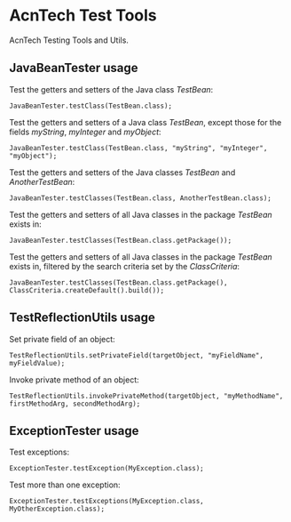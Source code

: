 # AcnTech Test Tools
AcnTech Testing Tools and Utils.

## JavaBeanTester usage

Test the getters and setters of the Java class *TestBean*:
```
JavaBeanTester.testClass(TestBean.class);
```

Test the getters and setters of a Java class *TestBean*, except those for the fields *myString*, *myInteger* and *myObject*:
```
JavaBeanTester.testClass(TestBean.class, "myString", "myInteger", "myObject");
```

Test the getters and setters of the Java classes *TestBean* and *AnotherTestBean*:
```
JavaBeanTester.testClasses(TestBean.class, AnotherTestBean.class);
```

Test the getters and setters of all Java classes in the package *TestBean* exists in:
```
JavaBeanTester.testClasses(TestBean.class.getPackage());
```

Test the getters and setters of all Java classes in the package *TestBean* exists in, filtered by the search criteria set by the *ClassCriteria*:
```
JavaBeanTester.testClasses(TestBean.class.getPackage(), ClassCriteria.createDefault().build());
```

## TestReflectionUtils usage

Set private field of an object:
```
TestReflectionUtils.setPrivateField(targetObject, "myFieldName", myFieldValue);
```

Invoke private method of an object:
```
TestReflectionUtils.invokePrivateMethod(targetObject, "myMethodName", firstMethodArg, secondMethodArg);
```

## ExceptionTester usage

Test exceptions:
```
ExceptionTester.testException(MyException.class);
```

Test more than one exception:
```
ExceptionTester.testExceptions(MyException.class, MyOtherException.class);
```
